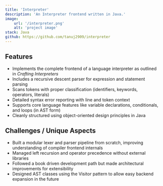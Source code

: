 ```yaml
---
title: 'Interpreter'
description: 'An Interpreter frontend written in Java.'
image:
    url: '/interpreter.png'
    alt: 'project image'
stack: Java
github: https://github.com/tanuj2909/interpreter
---
```

## Features

- Implements the complete frontend of a language interpreter as outlined in *Crafting Interpreters*
- Includes a recursive descent parser for expression and statement parsing
- Scans tokens with proper classification (identifiers, keywords, operators, literals)
- Detailed syntax error reporting with line and token context
- Supports core language features like variable declarations, conditionals, and loops (in AST form)
- Cleanly structured using object-oriented design principles in Java

## Challenges / Unique Aspects

- Built a modular lexer and parser pipeline from scratch, improving understanding of compiler frontend internals
- Managed left recursion and operator precedence without external libraries
- Followed a book driven development path but made architectural improvements for extensibility
- Designed AST classes using the Visitor pattern to allow easy backend expansion in the future

